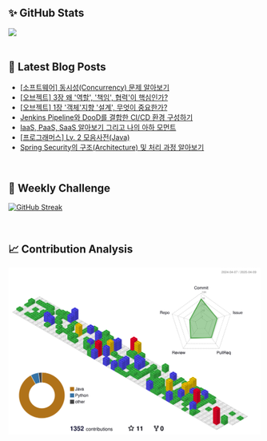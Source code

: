 ## ✨ GitHub Stats
<div>
	<img src="https://github-readme-stats.vercel.app/api?username=rowing0328&count_private=true"/>
</div>

<br/>

<!-- START_CUSTOM_SECTION -->
## 📕 Latest Blog Posts

- [[소프트웨어] 동시성(Concurrency) 문제 알아보기](https://dev-rowing.tistory.com/58)
- [[오브젝트] 3장 왜 '역할', '책임', 협력'이 핵심인가?](https://dev-rowing.tistory.com/57)
- [[오브젝트] 1장 '객체'지향 '설계', 무엇이 중요한가?](https://dev-rowing.tistory.com/56)
- [Jenkins Pipeline와 DooD를 결합한 CI/CD 환경 구성하기](https://dev-rowing.tistory.com/55)
- [IaaS, PaaS, SaaS 알아보기 그리고 나의 아하 모먼트](https://dev-rowing.tistory.com/54)
- [[프로그래머스] Lv. 2 모음사전(Java)](https://dev-rowing.tistory.com/53)
- [Spring Security의 구조(Architecture) 및 처리 과정 알아보기](https://dev-rowing.tistory.com/52)

<!-- END_CUSTOM_SECTION -->

<br/>

## 🏃 Weekly Challenge
[![GitHub Streak](https://streak-stats.demolab.com?user=rowing0328&theme=dark&mode=weekly)](https://git.io/streak-stats)

<br/>

## 📈 Contribution Analysis
![gitblock version](profile-3d-contrib/profile-gitblock.svg)
